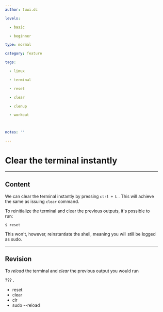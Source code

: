 ```yaml
---
author: tuwi.dc

levels:

  - basic

  - beginner

type: normal

category: feature

tags:

  - linux

  - terminal

  - reset

  - clear

  - clenup

  - workout



notes: ''

---
```


# Clear the terminal instantly

---
## Content

We can clear the terminal instantly by pressing `ctrl + L` . This will achieve the same as issuing `clear` command.

To reinitialize the terminal and clear the previous outputs, it's possible to run: 
```
$ reset
```
This won't, however, reinstantiate the shell, meaning you will still be logged as sudo.

---
## Revision

To *reload* the terminal and *clear* the previous output you would run 

??? .


* reset
* clear
* clr
* sudo --reload

